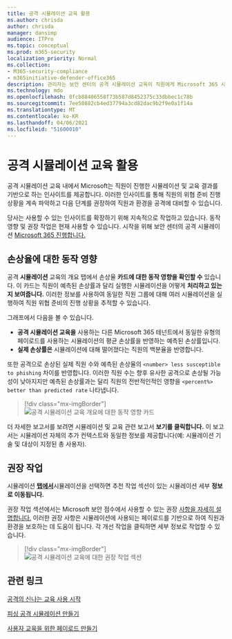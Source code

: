 ```yaml
---
title: 공격 시뮬레이션 교육 활용
ms.author: chrisda
author: chrisda
manager: dansimp
audience: ITPro
ms.topic: conceptual
ms.prod: m365-security
localization_priority: Normal
ms.collection:
- M365-security-compliance
- m365initiative-defender-office365
description: 관리자는 보안 센터의 공격 시뮬레이션 교육이 직원에게 Microsoft 365 시뮬레이션 및 교육 결과를 통해 통찰력을 얻을 수 있는 방법을 배울 수 있습니다.
ms.technology: mdo
ms.openlocfilehash: 0fcb88406558f73b587d8452375c33dbbec1c78b
ms.sourcegitcommit: 7ee50882cb4ed37794a3cd82dac9b2f9e0a1f14a
ms.translationtype: MT
ms.contentlocale: ko-KR
ms.lasthandoff: 04/06/2021
ms.locfileid: "51600010"
---
```

# <a name="gain-insights-through-attack-simulation-training"></a>공격 시뮬레이션 교육 활용

공격 시뮬레이션 교육 내에서 Microsoft는 직원이 진행한 시뮬레이션 및 교육 결과를 기반으로 하는 인사이트를 제공합니다. 이러한 인사이트를 통해 직원의 위협 준비 진행 상황을 계속 파악하고 다음 단계를 권장하여 직원과 환경을 공격에 대비할 수 있습니다.

당사는 사용할 수 있는 인사이트를 확장하기 위해 지속적으로 작업하고 있습니다. 동작 영향 및 권장 작업은 현재 사용할 수 있습니다. 시작을 위해 보안 센터의 공격 시뮬레이션 [Microsoft 365 진행합니다.](https://security.microsoft.com/attacksimulator?viewid=overview)

## <a name="behavior-impact-on-compromise-rate"></a>손상율에 대한 동작 영향

공격 **시뮬레이션** 교육의 개요 탭에서 손상율 **카드에 대한 동작 영향을 확인할 수** 있습니다. 이 카드는 직원이 예측된 손상률과 달리 실행한 시뮬레이션을 어떻게 **처리하고 있는지 보여줍니다.** 이러한 정보를 사용하여 동일한 직원 그룹에 대해 여러 시뮬레이션을 실행하여 직원 위협 준비의 진행 상황을 추적할 수 있습니다.

그래프에서 다음을 볼 수 있습니다.

- **공격 시뮬레이션 교육을** 사용하는 다른 Microsoft 365 테넌트에서 동일한 유형의 페이로드를 사용하는 시뮬레이션의 평균 손상률을 반영하는 예측된 손상률입니다.
- **실제 손상률은** 시뮬레이션에 대해 떨어졌다는 직원의 백분율을 반영합니다.

또한 공격으로 손상된 실제 직원 수와 예측된 손상율의 `<number> less susceptible to phishing` 차이를 반영합니다. 이러한 직원 수는 향후 유사한 공격으로 손상될 가능성이 낮아지지만 예측된 손상률과는 달리 직원의 전반적인적인 영향을 `<percent%> better than predicted rate` 나타냅니다.

> [!div class="mx-imgBorder"]
> ![공격 시뮬레이션 교육 개요에 대한 동작 영향 카드](../../media/attack-sim-preview-behavior-impact-card.png)

더 자세한 보고서를 보려면 시뮬레이션 및 교육 관련 보고서 **보기를 클릭합니다.** 이 보고서는 시뮬레이션 자체의 추가 컨텍스트와 동일한 정보를 제공합니다(예: 시뮬레이션 기술 및 대상이 지정된 총 사용자).

## <a name="recommended-actions"></a>권장 작업

시뮬레이션 [ **탭에서**](https://security.microsoft.com/attacksimulator?viewid=simulations)시뮬레이션을 선택하면 추천 작업 섹션이 있는 시뮬레이션 세부 **정보로 이동됩니다.**

권장 작업 섹션에서는 Microsoft 보안 점수에서 사용할 수 있는 권장 [사항을 자세히 설명합니다.](../defender/microsoft-secure-score.md) 이러한 권장 사항은 시뮬레이션에 사용되는 페이로드를 기반으로 하여 직원과 환경을 보호하는 데 도움이 됩니다. 각 개선 작업을 클릭하면 세부 정보로 작업할 수 있습니다.

> [!div class="mx-imgBorder"]
> ![공격 시뮬레이션 교육에 대한 권장 작업 섹션](../../media/attack-sim-preview-recommended-actions.png)

## <a name="related-links"></a>관련 링크

[공격의 신나는 교육 사용 시작](attack-simulation-training-get-started.md)

[피싱 공격 시뮬레이션 만들기](attack-simulation-training.md)

[사용자 교육을 위한 페이로드 만들기](attack-simulation-training-payloads.md)
